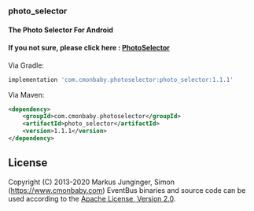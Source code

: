 ### photo_selector
#### The Photo Selector For Android
#### If you not sure, please click here : [PhotoSelector](https://www.cmonbaby.com)

Via Gradle:
```gradle
implementation 'com.cmonbaby.photoselector:photo_selector:1.1.1'
```

Via Maven:
```xml
<dependency>
    <groupId>com.cmonbaby.photoselector</groupId>
    <artifactId>photo_selector</artifactId>
    <version>1.1.1</version>
</dependency>
```

## License

Copyright (C) 2013-2020 Markus Junginger, Simon (https://www.cmonbaby.com)
EventBus binaries and source code can be used according to the [Apache License, Version 2.0](LICENSE).
